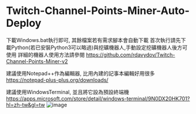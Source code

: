 # Twitch-Channel-Points-Miner-Auto-Deploy
下載Windows.bat執行即可, 其餘檔案若有需求腳本會自動下載
首次執行請先下載Python(若已安裝Python3可以略過)與挖礦機器人,手動設定挖礦機器人後方可使用
詳細的機器人使用方法請參閱 https://github.com/rdavydov/Twitch-Channel-Points-Miner-v2


建議使用Notepad++作為編輯器, 比用內建的記事本編輯好用很多
https://notepad-plus-plus.org/downloads/


建議使用WindowsTerminal, 並且將它設為預設終端機
https://apps.microsoft.com/store/detail/windows-terminal/9N0DX20HK701?hl=zh-tw&gl=tw
![image](https://github.com/Neo1102/Twitch-Channel-Points-Miner-Auto-Deploy/assets/22034115/4829b2d5-de3f-4b78-a667-ac9b4c342541)
